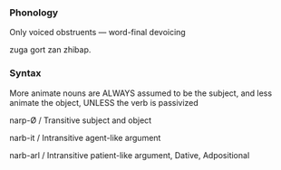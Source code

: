 ### Phonology
Only voiced obstruents — word-final devoicing

zuga gort zan zhibap.

### Syntax
More animate nouns are ALWAYS assumed to be the subject, and less animate the object, UNLESS the verb is passivized

narp-Ø / Transitive subject and object

narb-it / Intransitive agent-like argument

narb-arl / Intransitive patient-like argument, Dative, Adpositional
